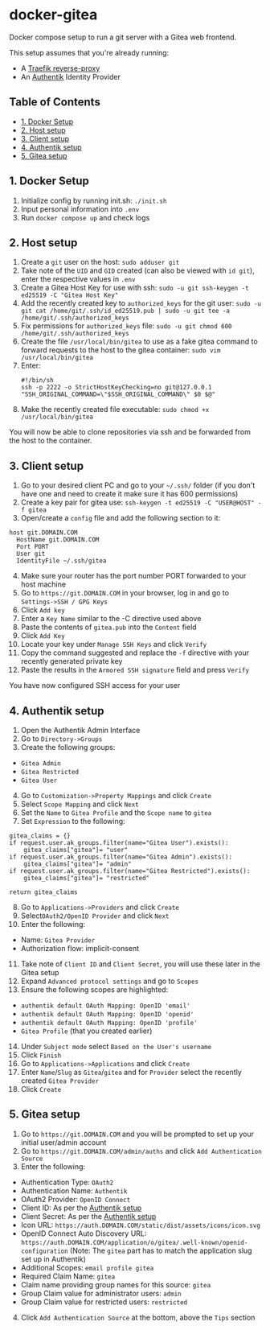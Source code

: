 # docker-gitea <!-- omit from toc -->
Docker compose setup to run a git server with a Gitea web frontend.

This setup assumes that you're already running:
  - A [Traefik reverse-proxy](https://github.com/znibb/docker-traefik)
  - An [Authentik](https://github.com/znibb/docker-authentik) Identity Provider

## Table of Contents <!-- omit from toc -->
- [1. Docker Setup](#1-docker-setup)
- [2. Host setup](#2-host-setup)
- [3. Client setup](#3-client-setup)
- [4. Authentik setup](#4-authentik-setup)
- [5. Gitea setup](#5-gitea-setup)

## 1. Docker Setup
1. Initialize config by running init.sh: `./init.sh`
2. Input personal information into `.env`
3. Run `docker compose up` and check logs

## 2. Host setup
1. Create a `git` user on the host: `sudo adduser git`
2. Take note of the `UID` and `GID` created (can also be viewed with `id git`), enter the respective values in `.env`
3. Create a Gitea Host Key for use with ssh: `sudo -u git ssh-keygen -t ed25519 -C "Gitea Host Key"`
4. Add the recently created key to `authorized_keys` for the git user: `sudo -u git cat /home/git/.ssh/id_ed25519.pub | sudo -u git tee -a /home/git/.ssh/authorized_keys`
5. Fix permissions for `authorized_keys` file: `sudo -u git chmod 600 /home/git/.ssh/authorized_keys`
6. Create the file `/usr/local/bin/gitea` to use as a fake gitea command to forward requests to the host to the gitea container: `sudo vim /usr/local/bin/gitea`
7. Enter:
    ```
    #!/bin/sh
    ssh -p 2222 -o StrictHostKeyChecking=no git@127.0.0.1 "SSH_ORIGINAL_COMMAND=\"$SSH_ORIGINAL_COMMAND\" $0 $@"
    ```
8. Make the recently created file executable: `sudo chmod +x /usr/local/bin/gitea`

You will now be able to clone repositories via ssh and be forwarded from the host to the container.

## 3. Client setup
1. Go to your desired client PC and go to your `~/.ssh/` folder (if you don't have one and need to create it make sure it has 600 permissions)
2. Create a key pair for gitea use: `ssh-keygen -t ed25519 -C "USER@HOST" -f gitea`
3. Open/create a `config` file and add the following section to it:
  ```
  host git.DOMAIN.COM
    HostName git.DOMAIN.COM
    Port PORT
    User git
    IdentityFile ~/.ssh/gitea
  ```
4. Make sure your router has the port number PORT forwarded to your host machine
5. Go to `https://git.DOMAIN.COM` in your browser, log in and go to `Settings->SSH / GPG Keys`
6. Click `Add key`
7. Enter a `Key Name` similar to the -C directive used above
8. Paste the contents of `gitea.pub` into the `Content` field
9.  Click `Add Key`
10. Locate your key under `Manage SSH Keys` and click `Verify`
11. Copy the command suggested and replace the `-f` directive with your recently generated private key
12. Paste the results in the `Armored SSH signature` field and press `Verify`

You have now configured SSH access for your user

## 4. Authentik setup
1. Open the Authentik Admin Interface
2. Go to `Directory->Groups`
3. Create the following groups:
  - `Gitea Admin`
  - `Gitea Restricted`
  - `Gitea User`
4.  Go to `Customization->Property Mappings` and click `Create`
5.  Select `Scope Mapping` and click `Next`
6.  Set the `Name` to `Gitea Profile` and the `Scope name` to `gitea`
7.  Set `Expression` to the following:
  ```
  gitea_claims = {}
  if request.user.ak_groups.filter(name="Gitea User").exists():
      gitea_claims["gitea"]= "user"
  if request.user.ak_groups.filter(name="Gitea Admin").exists():
      gitea_claims["gitea"]= "admin"
  if request.user.ak_groups.filter(name="Gitea Restricted").exists():
      gitea_claims["gitea"]= "restricted"

  return gitea_claims
  ```
8. Go to `Applications->Providers` and click `Create`
9.  Select`OAuth2/OpenID Provider` and click `Next`
10. Enter the following:
  - Name: `Gitea Provider`
  - Authorization flow: implicit-consent
11. Take note of `Client ID` and `Client Secret`, you will use these later in the Gitea setup
12. Expand `Advanced protocol settings` and go to `Scopes`
13. Ensure the following scopes are highlighted:
  - `authentik default OAuth Mapping: OpenID 'email'`
  - `authentik default OAuth Mapping: OpenID 'openid'`
  - `authentik default OAuth Mapping: OpenID 'profile'`
  - `Gitea Profile` (that you created earlier)
14. Under `Subject mode` select `Based on the User's username`
15. Click `Finish`
16. Go to `Applications->Applications` and click `Create`
17. Enter `Name`/`Slug` as `Gitea`/`gitea` and for `Provider` select the recently created `Gitea Provider`
18. Click `Create`

## 5. Gitea setup
1. Go to `https://git.DOMAIN.COM` and you will be prompted to set up your initial user/admin account
2. Go to `https://git.DOMAIN.COM/admin/auths` and click `Add Authentication Source`
3. Enter the following:
  - Authentication Type: `OAuth2`
  - Authentication Name: `Authentik`
  - OAuth2 Provider: `OpenID Connect`
  - Client ID: As per the [Authentik setup](#4-authentik-setup)
  - Client Secret: As per the [Authentik setup](#4-authentik-setup)
  - Icon URL: `https://auth.DOMAIN.COM/static/dist/assets/icons/icon.svg`
  - OpenID Connect Auto Discovery URL: `https://auth.DOMAIN.COM/application/o/gitea/.well-known/openid-configuration` (Note: The `gitea` part has to match the application slug set up in Authentik)
  - Additional Scopes: `email profile gitea`
  - Required Claim Name: `gitea`
  - Claim name providing group names for this source: `gitea`
  - Group Claim value for administrator users: `admin`
  - Group Claim value for restricted users: `restricted`
4. Click `Add Authentication Source` at the bottom, above the `Tips` section